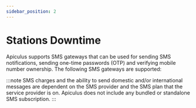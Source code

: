 ```yaml
---
sidebar_position: 2
---
```

# Stations Downtime

Apiculus supports SMS gateways that can be used for sending SMS notifications, sending one-time passwords (OTP) and verifying mobile number ownership. The following SMS gateways are supported:


:::note
SMS charges and the ability to send domestic and/or international messages are dependent on the SMS provider and the SMS plan that the service provider is on. Apiculus does not include any bundled or standalone SMS subscription.
:::